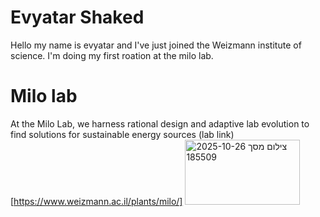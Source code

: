 # Evyatar Shaked

Hello my name is evyatar and I've just joined the Weizmann institute of science. I'm doing my first roation at the milo lab.

# Milo lab
At the Milo Lab, we harness rational design and adaptive lab evolution to find solutions for sustainable energy sources
(lab link)[https://www.weizmann.ac.il/plants/milo/]
<img width="184" height="104" alt="צילום מסך 2025-10-26 185509" src="https://github.com/user-attachments/assets/2aeca78d-a66b-4364-aa80-c7f2d486d5cb" />
